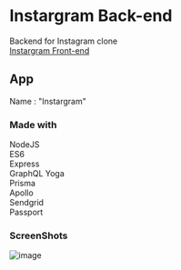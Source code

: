 # Instargram Back-end
Backend for Instagram clone<br>
[Instargram Front-end](https://github.com/danmin20/Instargram-Frontend)

## App
Name : "Instargram"

### Made with
NodeJS<br>
ES6<br>
Express<br>
GraphQL Yoga<br>
Prisma<br>
Apollo<br>
Sendgrid<br>
Passport

### ScreenShots
![image](https://user-images.githubusercontent.com/50590192/72657713-b3ce6580-39ea-11ea-93ce-73983b3efe2b.png)

